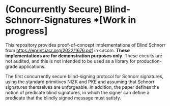 # (Concurrently Secure) Blind-Schnorr-Signatures *[Work in progress]

This repository provides proof-of-concept implementations of Blind Schnorr from https://eprint.iacr.org/2022/1676.pdf in circom. **These implementations are for demonstration purposes only**.  These circuits are not audited, and this is not intended to be used as a library for production-grade applications.

The first concurrently secure blind-signing protocol for Schnorr signatures, using
the standard primitives NIZK and PKE and assuming that Schnorr signatures themselves are
unforgeable. In addition, the paper defines the notion of predicate blind signatures, in which the signer can define a predicate that the blindly signed message must satisfy.


